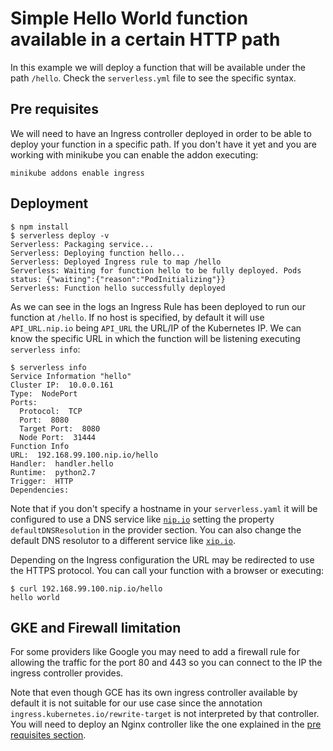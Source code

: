 # Simple Hello World function available in a certain HTTP path

In this example we will deploy a function that will be available under the path `/hello`. Check the `serverless.yml` file to see the specific syntax.

## Pre requisites

We will need to have an Ingress controller deployed in order to be able to deploy your function in a specific path. If you don't have it yet and you are working with minikube you can enable the addon executing:

```
minikube addons enable ingress
```

## Deployment

```console
$ npm install
$ serverless deploy -v
Serverless: Packaging service...
Serverless: Deploying function hello...
Serverless: Deployed Ingress rule to map /hello
Serverless: Waiting for function hello to be fully deployed. Pods status: {"waiting":{"reason":"PodInitializing"}}
Serverless: Function hello successfully deployed
```

As we can see in the logs an Ingress Rule has been deployed to run our function at `/hello`. If no host is specified, by default it will use `API_URL.nip.io` being `API_URL` the URL/IP of the Kubernetes IP. We can know the specific URL in which the function will be listening executing `serverless info`:
```console
$ serverless info
Service Information "hello"
Cluster IP:  10.0.0.161
Type:  NodePort
Ports:
  Protocol:  TCP
  Port:  8080
  Target Port:  8080
  Node Port:  31444
Function Info
URL:  192.168.99.100.nip.io/hello
Handler:  handler.hello
Runtime:  python2.7
Trigger:  HTTP
Dependencies:
```

Note that if you don't specify a hostname in your `serverless.yaml` it will be configured to use a DNS service like [`nip.io`](http://nip.io) setting the property `defaultDNSResolution` in the provider section. You can also change the default DNS resolutor to a different service like [`xip.io`](http//xip.io).

Depending on the Ingress configuration the URL may be redirected to use the HTTPS protocol. You can call your function with a browser or executing:
```console
$ curl 192.168.99.100.nip.io/hello
hello world
```

## GKE and Firewall limitation

For some providers like Google you may need to add a firewall rule for allowing the traffic for the port 80 and 443 so you can connect to the IP the ingress controller provides.

Note that even though GCE has its own ingress controller available by default it is not suitable for our use case since the annotation `ingress.kubernetes.io/rewrite-target` is not interpreted by that controller. You will need to deploy an Nginx controller like the one explained in the [pre requisites section](#pre-requisites).
